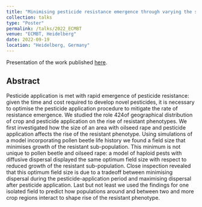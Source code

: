```yaml
---
title: "Minimising pesticide resistance emergence through varying the size of regions within which pesticides are applied: from complex to toy models"
collection: talks
type: "Poster"
permalink: /talks/2022_ECMBT
venue: "ECMBT, Heidelberg"
date: 2022-09-19
location: "Heidelberg, Germany"
---
```


Presentation of the work published [here](https://doi.org/10.1101/2024.10.23.619847).

## Abstract

Pesticide application is met with rapid emergence of pesticide resistance: given the time and cost required to develop novel pesticides, it is necessary to optimise the pesticide application procedure to mitigate the rate of resistance emergence. We studied the role 424of geographical distribution of crop and pesticide application on the rise of resistant phenotypes. We first investigated how the size of an area with oilseed rape and pesticide application affects the rise of the resistant phenotype. Using simulations of a model incorporating pollen beetle life history we found a field size that minimises growth of the resistant sub-population. This minimum is not unique to pollen beetle and oilseed rape: a model of haploid pests with diffusive dispersal displayed the same optimum field size with respect to reduced growth of the resistant sub-population. Close inspection revealed that this optimum field size is due to a tradeoff between minimising dispersal during the pesticide-application period and maximising dispersal after pesticide application. Last but not least we used the findings for one isolated field to predict how populations around and between two and more crop regions interact to shape rise of the resistant phenotype.
